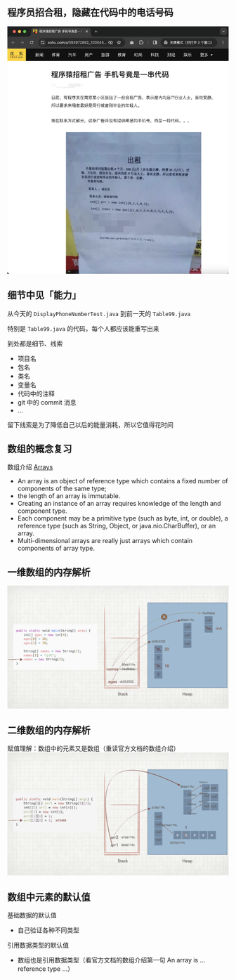 ## 程序员招合租，隐藏在代码中的电话号码
![img.png](Image/img.png)

## 细节中见「能力」
从今天的 `DisplayPhoneNumberTest.java` 到前一天的 `Table99.java`

特别是 `Table99.java` 的代码，每个人都应该能重写出来

到处都是细节、线索
- 项目名
- 包名
- 类名
- 变量名
- 代码中的注释
- git 中的 commit 消息
- ...

留下线索是为了降低自己以后的能量消耗，所以它值得花时间

## 数组的概念复习
数组介绍
[Arrays](https://docs.oracle.com/javase/tutorial/reflect/special/array.html)
- An array is an object of reference type which contains a fixed number of components of the same type;
- the length of an array is immutable.
- Creating an instance of an array requires knowledge of the length and component type.
- Each component may be a primitive type (such as byte, int, or double),
  a reference type (such as String, Object, or java.nio.CharBuffer),
  or an array.
- Multi-dimensional arrays are really just arrays which contain components of array type.

## 一维数组的内存解析
![img_2.png](Image/img_2.png)

## 二维数组的内存解析
赋值理解：数组中的元素又是数组（重读官方文档的数组介绍）
![img_3.png](Image/img_3.png)

## 数组中元素的默认值
基础数据的默认值
- 自己验证各种不同类型

引用数据类型的默认值
- 数组也是引用数据类型（看官方文档的数组介绍第一句 An array is ... reference type ...）
